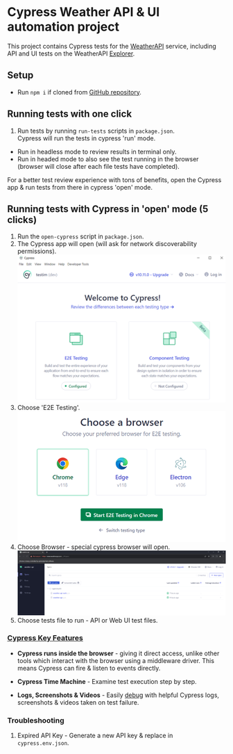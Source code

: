 # Cypress Weather API & UI automation project

This project contains Cypress tests for the [WeatherAPI](https://www.weatherapi.com/docs "WeatherAPI Docs") service, including API and UI tests on the WeatherAPI [Explorer](https://www.weatherapi.com/api-explorer.aspx#search "Interactive API Explorer").

## Setup

* Run `npm i` if cloned from  [GitHub repository](https://github.com/Zapkid/weather-api "GitHub repository").

## Running tests with one click

1. Run tests by running `run-tests` scripts in `package.json`. \
   Cypress will run the tests in cypress 'run' mode.

- Run in headless mode to review results in terminal only.
- Run in headed mode to also see the test running in the browser (browser will close after each file tests have completed).

For a better test review experience with tons of benefits, open the Cypress app & run tests from there in cypress 'open' mode.

## Running tests with Cypress in 'open' mode (5 clicks)

1. Run the `open-cypress` script in `package.json`.
2. The Cypress app will open (will ask for network discoverability permissions).
   ![Cypress Dashboard](cypress/assets/Cypress%20app.png "Cypress Dashboard")
3. Choose 'E2E Testing'.
   ![Cypress Browsers](cypress/assets/Cypress%20choose%20browser.png "Cypress Browsers")
4. Choose Browser - special cypress browser will open.
   ![Cypress Specs](cypress/assets/Cypress%20specs.png "Cypress Test")
5. Choose tests file to run - API or Web UI test files.

### [Cypress Key Features](https://docs.cypress.io/guides/overview/why-cypress#Features)

- **Cypress runs inside the browser** - giving it direct access, unlike other tools which interact with the browser using a middleware driver. This means Cypress can fire & listen to events directly.

- **Cypress Time Machine** - Examine test execution step by step.

- **Logs, Screenshots & Videos** - Easily [debug](https://docs.cypress.io/guides/guides/debugging) with helpful Cypress logs, screenshots & videos taken on test failure.

### Troubleshooting

1. Expired API Key - Generate a new API key & replace in `cypress.env.json`.
